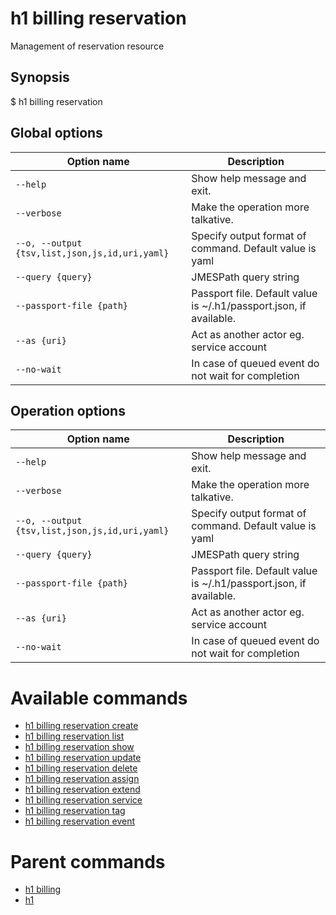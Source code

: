 
# h1 billing reservation

Management of reservation resource

## Synopsis

$ h1 billing reservation <options>

## Global options

| Option name                                        | Description                                                        |
| -------------------------------------------------- | ------------------------------------------------------------------ |
| ```--help```                                       | Show help message and exit.                                        |
| ```--verbose```                                    | Make the operation more talkative.                                 |
| ```--o, --output {tsv,list,json,js,id,uri,yaml}``` | Specify output format of command. Default value is yaml            |
| ```--query {query}```                              | JMESPath query string                                              |
| ```--passport-file {path}```                       | Passport file. Default value is ~/.h1/passport.json, if available. |
| ```--as {uri}```                                   | Act as another actor eg. service account                           |
| ```--no-wait```                                    | In case of queued event do not wait for completion                 |

## Operation options

| Option name                                        | Description                                                        |
| -------------------------------------------------- | ------------------------------------------------------------------ |
| ```--help```                                       | Show help message and exit.                                        |
| ```--verbose```                                    | Make the operation more talkative.                                 |
| ```--o, --output {tsv,list,json,js,id,uri,yaml}``` | Specify output format of command. Default value is yaml            |
| ```--query {query}```                              | JMESPath query string                                              |
| ```--passport-file {path}```                       | Passport file. Default value is ~/.h1/passport.json, if available. |
| ```--as {uri}```                                   | Act as another actor eg. service account                           |
| ```--no-wait```                                    | In case of queued event do not wait for completion                 |

# Available commands

* [h1 billing reservation create](./create/README.md)
* [h1 billing reservation list](./list/README.md)
* [h1 billing reservation show](./show/README.md)
* [h1 billing reservation update](./update/README.md)
* [h1 billing reservation delete](./delete/README.md)
* [h1 billing reservation assign](./assign/README.md)
* [h1 billing reservation extend](./extend/README.md)
* [h1 billing reservation service](./service/README.md)
* [h1 billing reservation tag](./tag/README.md)
* [h1 billing reservation event](./event/README.md)

# Parent commands

* [h1 billing](./../README.md)
* [h1](./../../README.md)
